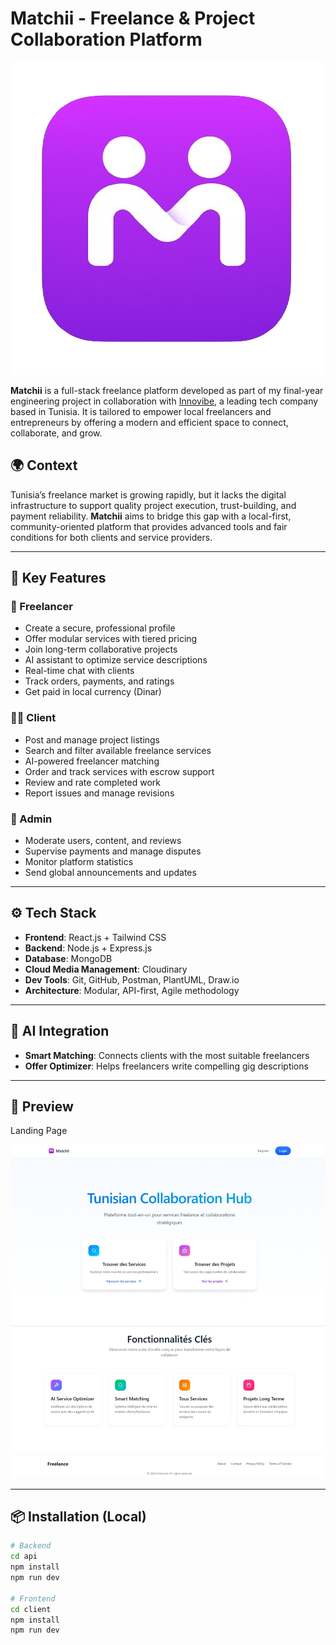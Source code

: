 # Matchii - Freelance & Project Collaboration Platform
![logo](./screenshots/logo.png)


**Matchii** is a full-stack freelance platform developed as part of my final-year engineering project in collaboration with [Innovibe](https://innovibe.tn/), a leading tech company based in Tunisia. It is tailored to empower local freelancers and entrepreneurs by offering a modern and efficient space to connect, collaborate, and grow.

## 🌍 Context

Tunisia’s freelance market is growing rapidly, but it lacks the digital infrastructure to support quality project execution, trust-building, and payment reliability. **Matchii** aims to bridge this gap with a local-first, community-oriented platform that provides advanced tools and fair conditions for both clients and service providers.

---

## 🚀 Key Features

### 👤 Freelancer
- Create a secure, professional profile
- Offer modular services with tiered pricing
- Join long-term collaborative projects
- AI assistant to optimize service descriptions
- Real-time chat with clients
- Track orders, payments, and ratings
- Get paid in local currency (Dinar)

### 🧑‍💼 Client
- Post and manage project listings
- Search and filter available freelance services
- AI-powered freelancer matching
- Order and track services with escrow support
- Review and rate completed work
- Report issues and manage revisions

### 🔐 Admin
- Moderate users, content, and reviews
- Supervise payments and manage disputes
- Monitor platform statistics
- Send global announcements and updates

---

## ⚙️ Tech Stack

- **Frontend**: React.js + Tailwind CSS
- **Backend**: Node.js + Express.js
- **Database**: MongoDB
- **Cloud Media Management**: Cloudinary
- **Dev Tools**: Git, GitHub, Postman, PlantUML, Draw.io
- **Architecture**: Modular, API-first, Agile methodology

---

## 🧠 AI Integration

- **Smart Matching**: Connects clients with the most suitable freelancers
- **Offer Optimizer**: Helps freelancers write compelling gig descriptions

---

## 📸 Preview

Landing Page

![Home](./screenshots/landingpage.jpeg) 

---

## 📦 Installation (Local)

```bash
# Backend
cd api
npm install
npm run dev

# Frontend
cd client
npm install
npm run dev
